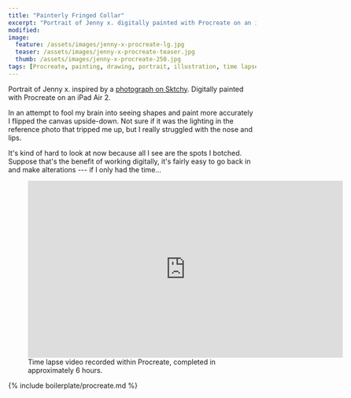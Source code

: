 ```yaml
---
title: "Painterly Fringed Collar"
excerpt: "Portrait of Jenny x. digitally painted with Procreate on an iPad."
modified: 
image: 
  feature: /assets/images/jenny-x-procreate-lg.jpg
  teaser: /assets/images/jenny-x-procreate-teaser.jpg
  thumb: /assets/images/jenny-x-procreate-250.jpg
tags: [Procreate, painting, drawing, portrait, illustration, time lapse]
---
```


Portrait of Jenny x. inspired by a [photograph on Sktchy](http://sktchy.com/rK7LX). Digitally painted with Procreate on an iPad Air 2.

In an attempt to fool my brain into seeing shapes and paint more accurately I flipped the canvas upside-down. Not sure if it was the lighting in the reference photo that tripped me up, but I really struggled with the nose and lips.

It's kind of hard to look at now because all I see are the spots I botched. Suppose that's the benefit of working digitally, it's fairly easy to go back in and make alterations --- if I only had the time...

<figure>
  <iframe width="640" height="360" src="https://www.youtube-nocookie.com/embed/l2Of1-d5E5o?controls=0&amp;showinfo=0" frameborder="0" allowfullscreen></iframe>
  <figcaption>Time lapse video recorded within Procreate, completed in approximately 6 hours.</figcaption>
</figure>

{% include boilerplate/procreate.md %}
